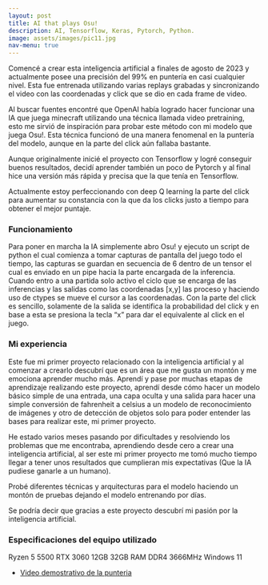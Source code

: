 ```yaml
---
layout: post
title: AI that plays Osu!
description: AI, Tensorflow, Keras, Pytorch, Python. 
image: assets/images/pic11.jpg
nav-menu: true
---
```


Comencé a crear esta inteligencia artificial a finales de agosto de 2023 y actualmente posee una precisión del 99% en puntería en casi cualquier nivel. 
Esta fue entrenada utilizando varias replays grabadas y sincronizando el video con las coordenadas y click que se dio en cada frame de video.

Al buscar fuentes encontré que OpenAI había logrado hacer funcionar una IA que juega minecraft utilizando una técnica llamada video pretraining, esto me sirvió de inspiración para probar este método con mi modelo que juega Osu!.
Esta técnica funcionó de una manera fenomenal en la puntería del modelo, aunque en la parte del click aún fallaba bastante.

Aunque originalmente inicié el proyecto con Tensorflow y logré conseguir buenos resultados, decidí aprender también un poco de Pytorch y al final hice una versión más rápida y precisa que la que tenía en Tensorflow.

Actualmente estoy perfeccionando con deep Q learning la parte del click para aumentar su constancia con la que da los clicks justo a tiempo para obtener el mejor puntaje.

### Funcionamiento
Para poner en marcha la IA simplemente abro Osu! y ejecuto un script de python el cual comienza a tomar capturas de pantalla del juego todo el tiempo, las capturas se guardan en secuencia de 6 dentro de un tensor el cual es enviado en un pipe hacia la parte encargada de la inferencia. 
Cuando entro a una partida solo activo el ciclo que se encarga de las inferencias y las salidas como las coordenadas [x,y] las proceso y haciendo uso de ctypes se mueve  el cursor a las coordenadas.
Con la parte del click es sencillo, solamente de la salida se identifica la probabilidad del click y en base a esta se presiona la tecla “x” para dar el equivalente al click en el juego.

### Mi experiencia
Este fue mi primer proyecto relacionado con la inteligencia artificial y al comenzar a crearlo descubrí que es un área que me gusta un montón y me emociona aprender mucho más.
Aprendí y pase por muchas etapas de aprendizaje realizando este proyecto, aprendí desde cómo hacer un modelo básico simple de una entrada, una capa oculta y una salida para hacer una simple conversión de fahrenheit a celsius a un modelo de reconocimiento de imágenes y otro de detección de objetos solo para poder entender las bases para realizar este, mi primer proyecto.

He estado varios meses pasando por dificultades y resolviendo los problemas que me encontraba, aprendiendo desde cero a crear una inteligencia artificial, al ser este mi primer proyecto me tomó mucho tiempo llegar a tener unos resultados que cumplieran mis expectativas (Que la IA pudiese ganarle a un humano).

Probé diferentes técnicas y arquitecturas para el modelo haciendo un montón de pruebas dejando el modelo entrenando por días. 

Se podría decir que gracias a este proyecto descubrí mi pasión por la inteligencia artificial.

### Especificaciones del equipo utilizado
Ryzen 5 5500
RTX 3060 12GB
32GB RAM DDR4 3666MHz
Windows 11

* <a href="https://clips.twitch.tv/ProudDignifiedDonkeyStrawBeary-DJJ4h0AaHFeaybmi">Video demostrativo de la punteria</a>

